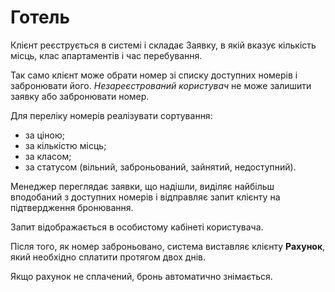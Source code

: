 <h1>Готель</h1>

<p>Клієнт реєструється в системі і складає Заявку, в якій вказує кількість місць,
клас апартаментів і час перебування.</p>
<p>Так само клієнт може обрати номер зі списку доступних номерів і забронювати його.
<i>Незареєстрований користувач</i> не може залишити заявку або забронювати номер.</p>
Для переліку номерів реалізувати сортування:
<ul>
<li>за ціною;</li>
<li>за кількістю місць;</li>
<li>за класом;</li>
<li>за статусом (вільний, заброньований, зайнятий, недоступний).</li>
</ul>
<p>Менеджер переглядає заявки, що надішли, виділяє найбільш вподобаний з
  доступних номерів і відправляє запит клієнту на підтвердження бронювання.</p>
<p>Запит відображається в особистому кабінеті користувача.</p>
<p>Після того, як номер заброньовано, система виставляє клієнту
<b>Рахунок</b>, який необхідно сплатити протягом двох днів.</p>
<p>Якщо рахунок не сплачений, бронь автоматично знімається.</p>